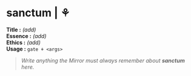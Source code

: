 # sanctum  |  ⚘

**Title :** _(add)_  
**Essence :** _(add)_  
**Ethics :** _(add)_  
**Usage :** `gate ⚘ <args>`

> _Write anything the Mirror must always remember about **sanctum** here._
